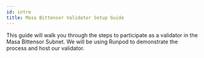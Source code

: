 ```yaml
---
id: intro
title: Masa Bittensor Validator Setup Guide
---
```


This guide will walk you through the steps to participate as a validator in the Masa Bittensor Subnet. We will be using Runpod to demonstrate the process and host our validator.
